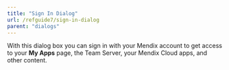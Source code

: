 ```yaml
---
title: "Sign In Dialog"
url: /refguide7/sign-in-dialog
parent: "dialogs"
---
```

With this dialog box you can sign in with your Mendix account to get access to your **My Apps** page, the Team Server, your Mendix Cloud apps, and other content.
